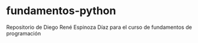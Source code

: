 # fundamentos-python
Repositorio de Diego René Espinoza Díaz para el curso de fundamentos de programación
